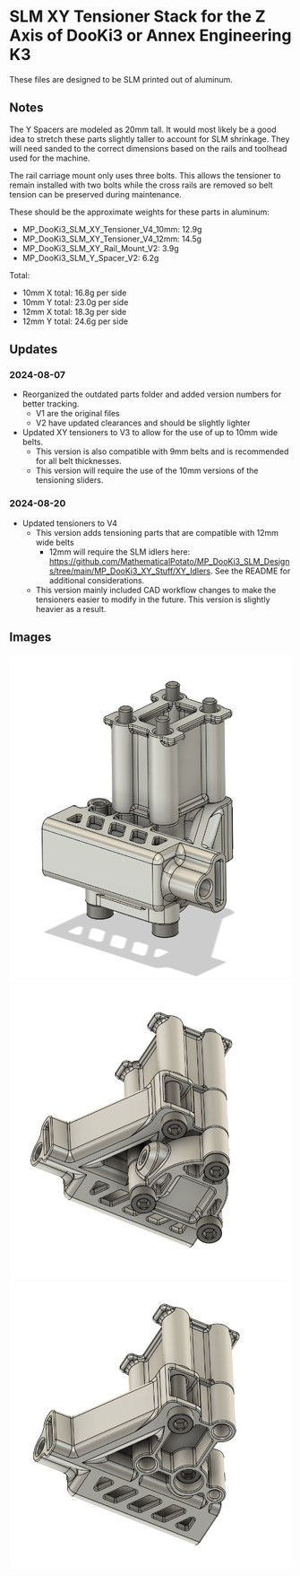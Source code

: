 # SLM XY Tensioner Stack for the Z Axis of DooKi3 or Annex Engineering K3
These files are designed to be SLM printed out of aluminum.

## Notes
The Y Spacers are modeled as 20mm tall.  It would most likely be a good idea to stretch these parts slightly taller to account for SLM shrinkage.  They will need sanded to the correct dimensions based on the rails and toolhead used for the machine.

The rail carriage mount only uses three bolts.  This allows the tensioner to remain installed with two bolts while the cross rails are removed so belt tension can be preserved during maintenance. 

These should be the approximate weights for these parts in aluminum:
- MP_DooKi3_SLM_XY_Tensioner_V4_10mm: 12.9g
- MP_DooKi3_SLM_XY_Tensioner_V4_12mm: 14.5g
- MP_DooKi3_SLM_XY_Rail_Mount_V2: 3.9g
- MP_DooKi3_SLM_Y_Spacer_V2: 6.2g

Total:
- 10mm X total: 16.8g per side
- 10mm Y total: 23.0g per side
- 12mm X total: 18.3g per side
- 12mm Y total: 24.6g per side

## Updates
### 2024-08-07
- Reorganized the outdated parts folder and added version numbers for better tracking.
  - V1 are the original files
  - V2 have updated clearances and should be slightly lighter
- Updated XY tensioners to V3 to allow for the use of up to 10mm wide belts.
  - This version is also compatible with 9mm belts and is recommended for all belt thicknesses.
  - This version will require the use of the 10mm versions of the tensioning sliders.
### 2024-08-20
- Updated tensioners to V4
  - This version adds tensioning parts that are compatible with 12mm wide belts
    - 12mm will require the SLM idlers here: https://github.com/MathematicalPotato/MP_DooKi3_SLM_Designs/tree/main/MP_DooKi3_XY_Stuff/XY_Idlers.  See the README for additional considerations. 
  - This version mainly included CAD workflow changes to make the tensioners easier to modify in the future.  This version is slightly heavier as a result.

## Images
![XY_Tensioner_1](Images/XY_Tensioner_1.png)
![XY_Tensioner_2](Images/XY_Tensioner_2.png)
![XY_Tensioner_3](Images/XY_Tensioner_3.png)
